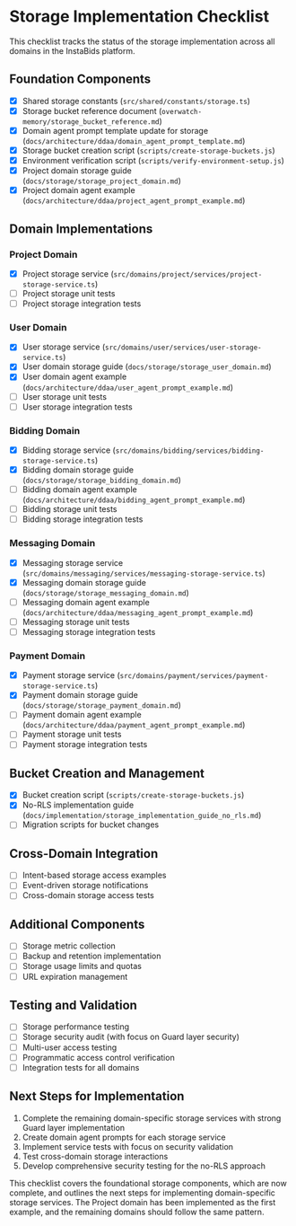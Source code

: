# Storage Implementation Checklist

This checklist tracks the status of the storage implementation across all domains in the InstaBids platform.

## Foundation Components

- [x] Shared storage constants (`src/shared/constants/storage.ts`)
- [x] Storage bucket reference document (`overwatch-memory/storage_bucket_reference.md`)
- [x] Domain agent prompt template update for storage (`docs/architecture/ddaa/domain_agent_prompt_template.md`)
- [x] Storage bucket creation script (`scripts/create-storage-buckets.js`)
- [x] Environment verification script (`scripts/verify-environment-setup.js`)
- [x] Project domain storage guide (`docs/storage/storage_project_domain.md`)
- [x] Project domain agent example (`docs/architecture/ddaa/project_agent_prompt_example.md`)

## Domain Implementations

### Project Domain
- [x] Project storage service (`src/domains/project/services/project-storage-service.ts`)
- [ ] Project storage unit tests
- [ ] Project storage integration tests

### User Domain
- [x] User storage service (`src/domains/user/services/user-storage-service.ts`)
- [x] User domain storage guide (`docs/storage/storage_user_domain.md`)
- [x] User domain agent example (`docs/architecture/ddaa/user_agent_prompt_example.md`)
- [ ] User storage unit tests
- [ ] User storage integration tests

### Bidding Domain
- [x] Bidding storage service (`src/domains/bidding/services/bidding-storage-service.ts`)
- [x] Bidding domain storage guide (`docs/storage/storage_bidding_domain.md`)
- [ ] Bidding domain agent example (`docs/architecture/ddaa/bidding_agent_prompt_example.md`) 
- [ ] Bidding storage unit tests
- [ ] Bidding storage integration tests

### Messaging Domain
- [x] Messaging storage service (`src/domains/messaging/services/messaging-storage-service.ts`)
- [x] Messaging domain storage guide (`docs/storage/storage_messaging_domain.md`)
- [ ] Messaging domain agent example (`docs/architecture/ddaa/messaging_agent_prompt_example.md`)
- [ ] Messaging storage unit tests
- [ ] Messaging storage integration tests

### Payment Domain
- [x] Payment storage service (`src/domains/payment/services/payment-storage-service.ts`)
- [x] Payment domain storage guide (`docs/storage/storage_payment_domain.md`)
- [ ] Payment domain agent example (`docs/architecture/ddaa/payment_agent_prompt_example.md`)
- [ ] Payment storage unit tests
- [ ] Payment storage integration tests

## Bucket Creation and Management

- [x] Bucket creation script (`scripts/create-storage-buckets.js`)
- [x] No-RLS implementation guide (`docs/implementation/storage_implementation_guide_no_rls.md`)
- [ ] Migration scripts for bucket changes

## Cross-Domain Integration

- [ ] Intent-based storage access examples
- [ ] Event-driven storage notifications
- [ ] Cross-domain storage access tests

## Additional Components

- [ ] Storage metric collection
- [ ] Backup and retention implementation
- [ ] Storage usage limits and quotas
- [ ] URL expiration management

## Testing and Validation

- [ ] Storage performance testing
- [ ] Storage security audit (with focus on Guard layer security)
- [ ] Multi-user access testing
- [ ] Programmatic access control verification
- [ ] Integration tests for all domains

## Next Steps for Implementation

1. Complete the remaining domain-specific storage services with strong Guard layer implementation
2. Create domain agent prompts for each storage service
3. Implement service tests with focus on security validation
4. Test cross-domain storage interactions
5. Develop comprehensive security testing for the no-RLS approach

This checklist covers the foundational storage components, which are now complete, and outlines the next steps for implementing domain-specific storage services. The Project domain has been implemented as the first example, and the remaining domains should follow the same pattern.
